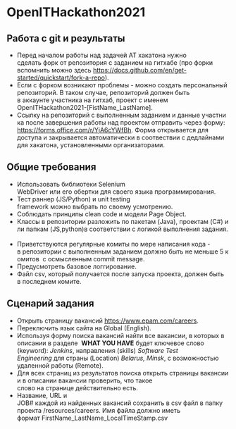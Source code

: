 # OpenITHackathon2021
## Работа с git и результаты

- Перед началом работы над задачей АТ хакатона нужно сделать форк от репозитория с заданием на гитхабе (про форки вспомнить можно здесь https://docs.github.com/en/get-started/quickstart/fork-a-repo).
- Если с форком возникают проблемы - можно создать персональный репозиторий. В таком случае, репозиторий должен быть в аккаунте участника на гитхаб, проект с именем 
OpenITHackathon2021-[FistName_LastName]. 
- Ссылку на репозиторий с выполненным заданием и данные участника после завершения работы над проектом отправить через форму: 
https://forms.office.com/r/YjA6cYWfBh.
Форма открывается для доступа и закрывается автоматически в соотвествии с дедлайнами для хакатона, установленными организаторами.

## Общие требования

- Использовать библиотеки Selenium WebDriver или его обертки для своего языка программирования. 
- Тест раннер (JS/Python) и unit testing framework можно выбрать по своему усмотрению. 
- Соблюдать принципы clean code и модели Page Object. 
- Классы в репозитории разложить по пакетам (Java), проектам (C#) или папкам (JS,python)в соответствии с логикой выполнения задания. 
- Приветствуются регулярные комиты по мере написания кода - в репозитории с выполненным заданием должно быть не меньше 5 комитов  с осмысленным commit message. 
- Предусмотреть базовое логгирование. 
- Файл csv, который получается после запуска проекта, должен быть в последнем комите.

## Сценарий задания

- Открыть страницу вакансий https://www.epam.com/careers.
- Переключить язык cайта на Global (English). 
- Используя форму поиска вакансий найти все вакансии, в которых в описании в разделе  **WHAT YOU HAVE** будет ключевое слово (keyword): *Jenkins*, направления (skills) *Software Test Engineering* для страны (Location) *Belarus, Minsk*, с возможностью удаленной работы (Remote).  
- Для всех страниц из результатов поиска открыть страницы вакансии и в описании вакансии проверить, что такое слово на странице действительно есть. 
- Название, URL и JOB# каждой из найденных вакансий сохранить в csv файл в папку проекта /resources/careers. Имя файла должно иметь формат FirstName_LastName_LocalTimeStamp.csv 
